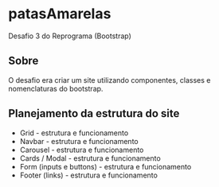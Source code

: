 # patasAmarelas
Desafio 3 do Reprograma (Bootstrap)


## Sobre
O desafio era criar um site utilizando componentes, classes e nomenclaturas do bootstrap.

## Planejamento da estrutura do site

- Grid - estrutura e funcionamento
- Navbar - estrutura e funcionamento
- Carousel - estrutura e funcionamento
- Cards / Modal - estrutura e funcionamento
- Form (inputs e buttons) - estrutura e funcionamento
- Footer (links) - estrutura e funcionamento
